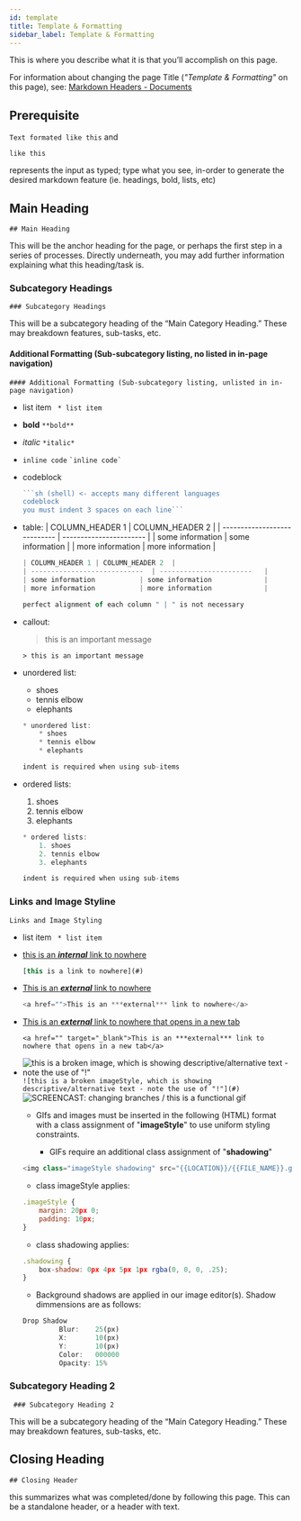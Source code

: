 ```yaml
---
id: template
title: Template & Formatting
sidebar_label: Template & Formatting
---
```


This is where you describe what it is that you’ll accomplish on this page. 

For information about changing the page Title (*"Template & Formatting"* on this page), see: <a href="https://docusaurus.io/docs/en/doc-markdown#documents" target="_blank">Markdown Headers - Documents</a>

## Prerequisite
```Text formated like this``` and
  
   
    like this 
 
represents the input as typed; type what you see, in-order to generate the desired markdown feature (ie. headings, bold, lists, etc)

## Main Heading
```## Main Heading```

This will be the anchor heading for the page, or perhaps the first step in a series of processes. Directly underneath, you may add further information explaining what this heading/task is.

### Subcategory Headings
```### Subcategory Headings```

This will be a subcategory heading of the “Main Category Heading.” These may breakdown features, sub-tasks, etc.

#### Additional Formatting (Sub-subcategory listing, no listed in in-page navigation)
```#### Additional Formatting (Sub-subcategory listing, unlisted in in-page navigation) ```

* list item
``` * list item```

* **bold** ```**bold**```
* *italic* ```*italic*```
* `inline code` ``` `inline code` ```
* codeblock
    ```javascript
   ```sh (shell) <- accepts many different languages
   codeblock
   you must indent 3 spaces on each line```
    ```
* table:
    | COLUMN_HEADER 1 | COLUMN_HEADER 2  |
    | ----------------------------  | -----------------------   |
    | some information           | some information             |
    | more information           | more information             |

    ```javascript
    | COLUMN_HEADER 1 | COLUMN_HEADER 2  |
    | ----------------------------  | -----------------------   |
    | some information           | some information             |
    | more information           | more information             |

    perfect alignment of each column " | " is not necessary
    ```


* callout:
    > this is an important message

    ```> this is an important message```
* unordered list:
    * shoes
    * tennis elbow
    * elephants

    ```javascript
    * unordered list:
        * shoes
        * tennis elbow
        * elephants
    
    indent is required when using sub-items
    ```


* ordered lists:
    1. shoes
    2. tennis elbow
    3. elephants

    ```javascript
    * ordered lists:
        1. shoes
        2. tennis elbow
        3. elephants

    indent is required when using sub-items
    ```



### Links and Image Styline
``` Links and Image Styling ```


* list item
``` * list item```

* [this is an ***internal*** link to nowhere](#) 
    ```javascript
    [this is a link to nowhere](#)
    ```
* <a href="">This is an ***external*** link to nowhere</a> 
    ```javascript
    <a href="">This is an ***external*** link to nowhere</a>
    ```
* <a href="" target="_blank">This is an ***external*** link to nowhere that opens in a new tab</a> 
    ```
    <a href="" target="_blank">This is an ***external*** link to nowhere that opens in a new tab</a>
    ```
* ![this is a broken image, which is showing descriptive/alternative text - note the use of "!"](#) ```![this is a broken imageStyle, which is showing descriptive/alternative text - note the use of "!"](#) ```
    <img class="image shadowing" src="assets/README_changeBranch.gif" alt="SCREENCAST: changing branches / this is a functional gif">

    * GIfs and images must be inserted in the following (HTML) format with a class assignment of "**imageStyle**" to use uniform styling constraints.
    
        * GIFs require an additional class assignment of "**shadowing**"

    ```javascript
    <img class="imageStyle shadowing" src="{{LOCATION}}/{{FILE_NAME}}.gif" alt="SCREENCAST: {{imageStyle DESCRIPTION}}">
    ```

    * class imageStyle applies:
    ```javascript
    .imageStyle {
        margin: 20px 0;
        padding: 10px;
    }
    ```

    * class shadowing applies:
    ```javascript
    .shadowing {
        box-shadow: 0px 4px 5px 1px rgba(0, 0, 0, .25); 
    }
    ```

    * Background shadows are applied in our image editor(s). Shadow dimmensions are as follows:
    ```javascript
    Drop Shadow
             Blur:    25(px)
             X:       10(px)
             Y:       10(px)
             Color:   000000
             Opacity: 15%
    ```

### Subcategory Heading 2
``` ### Subcategory Heading 2```

This will be a subcategory heading of the “Main Category Heading.” These may breakdown features, sub-tasks, etc.

## Closing Heading
``` ## Closing Header ```

this summarizes what was completed/done by following this page. This can be a standalone header, or a header with text.
